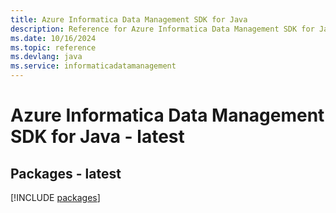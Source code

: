 ```yaml
---
title: Azure Informatica Data Management SDK for Java
description: Reference for Azure Informatica Data Management SDK for Java
ms.date: 10/16/2024
ms.topic: reference
ms.devlang: java
ms.service: informaticadatamanagement
---
```

# Azure Informatica Data Management SDK for Java - latest
## Packages - latest
[!INCLUDE [packages](informatica-data-management-index.md)]
